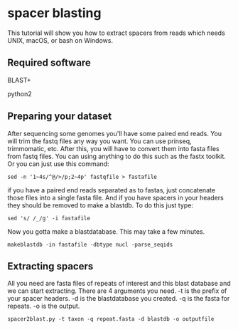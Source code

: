 # spacer blasting
This tutorial will show you how to extract spacers from reads which needs UNIX, macOS, or bash on Windows.
## Required software
BLAST+

python2

## Preparing your dataset
After sequencing some genomes you'll have some paired end reads. You will trim the fastq files any way you want. You can use prinseq, trimmomatic, etc. After this, you will have to convert them into fasta files from fastq files. 
You can using anything to do this such as the fastx toolkit. Or you can just use this command:

`sed -n '1~4s/^@/>/p;2~4p' fastqfile > fastafile`

if you have a paired end reads separated as to fastas, just concatenate those files into a single fasta file. And if you have spacers in your headers they should be removed to make a blastdb. To do this just type:

`sed 's/ /_/g' -i fastafile`

Now you gotta make a blastdatabase. This may take a few minutes.

`makeblastdb -in fastafile -dbtype nucl -parse_seqids`

## Extracting spacers
All you need are fasta files of repeats of interest and this blast database and we can start extracting.
There are 4 arguments you need. -t is the prefix of your spacer headers. -d is the blastdatabase you created. -q is the fasta for repeats. -o is the output.

`spacer2blast.py -t taxon -q repeat.fasta -d blastdb -o outputfile`
